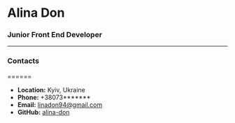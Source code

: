 # Alina Don
### Junior Front End Developer
-----------
### Contacts
======
* **Location:** Kyiv, Ukraine
* **Phone:** +38073*******
* **Email:** linadon94@gmail.com
* **GitHub:** [alina-don](https://github.com/alina-don)
